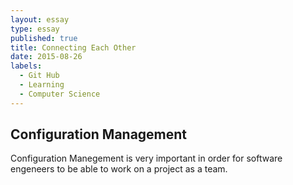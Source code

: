 ```yaml
---
layout: essay
type: essay
published: true
title: Connecting Each Other
date: 2015-08-26
labels:
  - Git Hub
  - Learning
  - Computer Science
---
```


## Configuration Management

Configuration Manegement is very important in order for software engeneers to be able to work on a project as a team.
